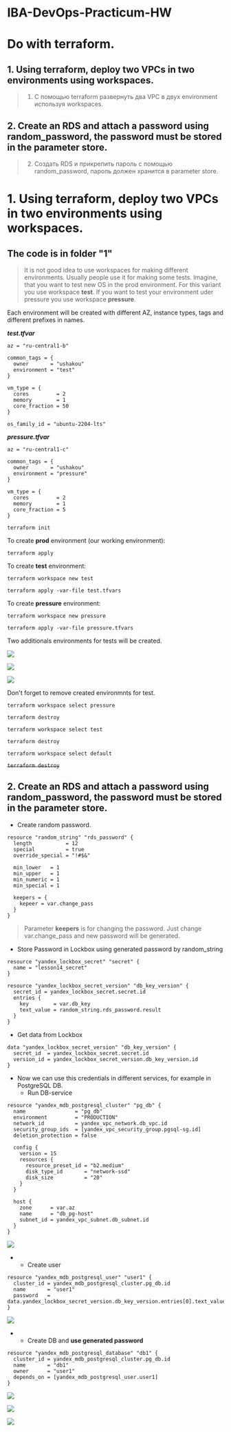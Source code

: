 # IBA-DevOps-Practicum-HW

# Do with terraform.
## 1.	Using terraform, deploy two VPCs in two environments using workspaces.
> 1.	С помощью terraform развернуть два VPC в двух environment используя workspaces.
## 2.	Create an RDS and attach a password using random_password, the password must be stored in the parameter store.
> 2.	Создать RDS и прикрепить пароль с помощью random_password, пароль должен хранится в parameter store.


# 1.	Using terraform, deploy two VPCs in two environments using workspaces.

## The code is in folder **"1"**

> It is not good idea to use workspaces for making different environments. Usually people use it for making some tests. Imagine, that you want to test new OS in the prod environment. For this variant you use workspace **test**. If you want to test your environment uder pressure you use workspace **pressure**.

Each environment will be created with different AZ, instance types, tags and different prefixes in names.

***test.tfvar***

```
az = "ru-central1-b"

common_tags = {
  owner       = "ushakou"
  environment = "test"
}

vm_type = {
  cores         = 2
  memory        = 1
  core_fraction = 50
}

os_family_id = "ubuntu-2204-lts"

```

***pressure.tfvar***

```
az = "ru-central1-c"

common_tags = {
  owner       = "ushakou"
  environment = "pressure"
}

vm_type = {
  cores         = 2
  memory        = 1
  core_fraction = 5
}

```

`terraform init`

To create **prod** environment (our working environment):

`terraform apply`

To create **test** environment:

`terraform workspace new test`

`terraform apply -var-file test.tfvars`

To create **pressure** environment:

`terraform workspace new pressure`

`terraform apply -var-file pressure.tfvars`

Two additionals environments for tests will be created.

![](./1/img/Screenshot_1.jpg)

![](./1/img/Screenshot_2.jpg)

![](./1/img/Screenshot_3.jpg)

Don't forget to remove created environmnts for test.

`terraform workspace select pressure`

`terraform destroy`

`terraform workspace select test`

`terraform destroy`

`terraform workspace select default`

~~`terraform destroy`~~

## 2.	Create an RDS and attach a password using random_password, the password must be stored in the parameter store.

- Create random password.

```
resource "random_string" "rds_password" {
  length           = 12
  special          = true
  override_special = "!#$&"

  min_lower   = 1
  min_upper   = 1
  min_numeric = 1
  min_special = 1

  keepers = {
    kepeer = var.change_pass
  }
}
```
> Parameter **keepers** is for changing the password. Just change var.change_pass and new password will be generated.

- Store Password in Lockbox using generated password by random_string

```
resource "yandex_lockbox_secret" "secret" {
  name = "lesson14_secret"
}

resource "yandex_lockbox_secret_version" "db_key_version" {
  secret_id = yandex_lockbox_secret.secret.id
  entries {
    key        = var.db_key
    text_value = random_string.rds_password.result
  }
}
```

- Get data from Lockbox

```
data "yandex_lockbox_secret_version" "db_key_version" {
  secret_id  = yandex_lockbox_secret.secret.id
  version_id = yandex_lockbox_secret_version.db_key_version.id
}
```

- Now we can use this credentials in different services, for example in PostgreSQL DB.
  - Run DB-service

```
resource "yandex_mdb_postgresql_cluster" "pg_db" {
  name                = "pg_db"
  environment         = "PRODUCTION"
  network_id          = yandex_vpc_network.db_vpc.id
  security_group_ids  = [yandex_vpc_security_group.pgsql-sg.id]
  deletion_protection = false

  config {
    version = 15
    resources {
      resource_preset_id = "b2.medium"
      disk_type_id       = "network-ssd"
      disk_size          = "20"
    }
  }

  host {
    zone      = var.az
    name      = "db_pg-host"
    subnet_id = yandex_vpc_subnet.db_subnet.id
  }
}
```
![](./2/img/Screenshot_1.jpg)

-
  - Create user

```
resource "yandex_mdb_postgresql_user" "user1" {
  cluster_id = yandex_mdb_postgresql_cluster.pg_db.id
  name       = "user1"
  password   = data.yandex_lockbox_secret_version.db_key_version.entries[0].text_value
}
```
![](./2/img/Screenshot_2.jpg)


-
  -  Create DB and **use generated password**
```
resource "yandex_mdb_postgresql_database" "db1" {
  cluster_id = yandex_mdb_postgresql_cluster.pg_db.id
  name       = "db1"
  owner      = "user1"
  depends_on = [yandex_mdb_postgresql_user.user1]
}
```
![](./2/img/Screenshot_3.jpg)

![](./2/img/Screenshot_4.jpg)

![](./2/img/Screenshot_5.jpg)
